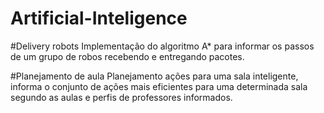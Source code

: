 # Artificial-Inteligence
#Delivery robots
Implementação do algoritmo A* para informar os passos de um grupo de robos recebendo e entregando pacotes.

#Planejamento de aula
Planejamento ações para uma sala inteligente, informa o conjunto de ações mais eficientes para uma determinada sala segundo as aulas e perfis de professores informados.

#
